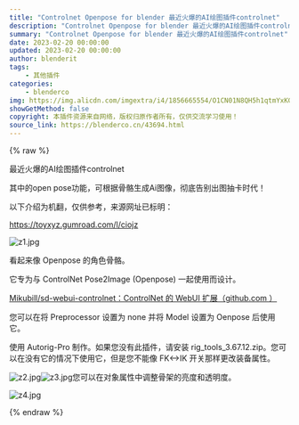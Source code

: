 ```yaml
---
title: "Controlnet Openpose for blender 最近火爆的AI绘图插件controlnet"
description: "Controlnet Openpose for blender 最近火爆的AI绘图插件controlnet"
summary: "Controlnet Openpose for blender 最近火爆的AI绘图插件controlnet"
date: 2023-02-20 00:00:00
updated: 2023-02-20 00:00:00
author: blenderit
tags: 
    - 其他插件
categories:
    - blenderco
img: https://img.alicdn.com/imgextra/i4/1856665554/O1CN01N8QH5h1qtmYxKGJBT_!!1856665554.jpg
showGetMethod: false
copyright: 本插件资源来自网络，版权归原作者所有，仅供交流学习使用！
source_link: https://blenderco.cn/43694.html
---
```


{% raw %}
<p>最近火爆的AI绘图插件controlnet</p><p>其中的open pose功能，可根据骨骼生成Ai图像，彻底告别出图抽卡时代！</p><p>以下介绍为机翻，仅供参考，来源网址已标明：</p><p><a href="http://%E6%8F%92%E4%BB%B6%E5%8E%9F%E7%BD%91%E5%9D%80">https://toyxyz.gumroad.com/l/ciojz</a></p><p><img src="https://img.alicdn.com/imgextra/i2/1856665554/O1CN01iDgxNh1qtmZ1Ghe8v_!!1856665554.jpg" alt="z1.jpg"></p><p>看起来像 Openpose 的角色骨骼。</p><p>它专为与 ControlNet Pose2Image (Openpose) 一起使用而设计。</p><p><a href="https://github.com/Mikubill/sd-webui-controlnet" target="_blank" rel="noopener noreferrer nofollow">Mikubill/sd-webui-controlnet：ControlNet 的 WebUI 扩展（</a><a href="http://github.com/" target="_blank" rel="noopener noreferrer nofollow">github.com </a><a href="https://github.com/Mikubill/sd-webui-controlnet" target="_blank" rel="noopener noreferrer nofollow">）</a></p><p>您可以在将 Preprocessor 设置为 none 并将 Model 设置为 Oenpose 后使用它。</p><p>使用 Autorig-Pro 制作。如果您没有此插件，请安装 rig_tools_3.67.12.zip。您可以在没有它的情况下使用它，但是您不能像 FK&lt;-&gt;IK 开关那样更改装备属性。</p><p><img src="https://img.alicdn.com/imgextra/i1/1856665554/O1CN01HeaKBo1qtmYuTZ2ip_!!1856665554.jpg" alt="z2.jpg"><img src="https://img.alicdn.com/imgextra/i4/1856665554/O1CN01N8QH5h1qtmYxKGJBT_!!1856665554.jpg" alt="z3.jpg">您可以在对象属性中调整骨架的亮度和透明度。</p><p><img src="https://img.alicdn.com/imgextra/i2/1856665554/O1CN01AThknD1qtmYuTX6Bi_!!1856665554.jpg" alt="z4.jpg"></p>
<div style="display: none">blenderco</div>
{% endraw %}